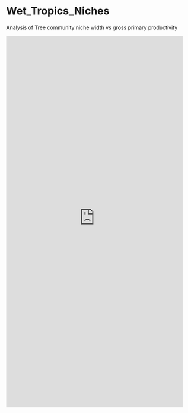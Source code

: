 # Wet_Tropics_Niches
Analysis of Tree community niche width vs gross primary productivity




<iframe src="https://unsw-my.sharepoint.com/personal/z9803549_ad_unsw_edu_au/_layouts/15/Doc.aspx?sourcedoc={5ad387f7-71ee-4f0d-ae4e-34af32e32036}&amp;action=embedview&amp;wdAr=0.7073225016692632" width="476px" height="1000px" frameborder="0">This is an embedded <a target="_blank" href="https://office.com">Microsoft Office</a> presentation, powered by <a target="_blank" href="https://office.com/webapps">Office</a>.</iframe>
